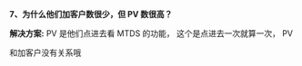 <a name="bookmark69"></a>**7、为什么他们加客户数很少，但 PV 数很高？**

**解决方案:** PV 是他们点进去看 MTDS 的功能， 这个是点进去一次就算一次， PV

和加客户没有关系哦



